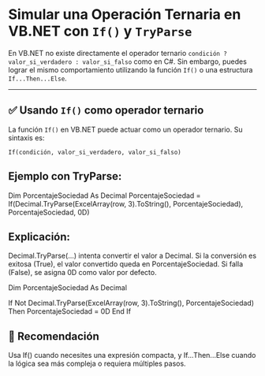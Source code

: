 # Simular una Operación Ternaria en VB.NET con `If()` y `TryParse`

En VB.NET no existe directamente el operador ternario `condición ? valor_si_verdadero : valor_si_falso` como en C#. Sin embargo, puedes lograr el mismo comportamiento utilizando la función `If()` o una estructura `If...Then...Else`.

---

## ✅ Usando `If()` como operador ternario

La función `If()` en VB.NET puede actuar como un operador ternario. Su sintaxis es:
```vbnet
If(condición, valor_si_verdadero, valor_si_falso)
```

## Ejemplo con TryParse:

Dim PorcentajeSociedad As Decimal
PorcentajeSociedad = If(Decimal.TryParse(ExcelArray(row, 3).ToString(), PorcentajeSociedad), PorcentajeSociedad, 0D)

## Explicación:

Decimal.TryParse(...) intenta convertir el valor a Decimal.
Si la conversión es exitosa (True), el valor convertido queda en PorcentajeSociedad.
Si falla (False), se asigna 0D como valor por defecto.

Dim PorcentajeSociedad As Decimal

If Not Decimal.TryParse(ExcelArray(row, 3).ToString(), PorcentajeSociedad) Then
    PorcentajeSociedad = 0D
End If

## 🧠 Recomendación
Usa If() cuando necesites una expresión compacta, y If...Then...Else cuando la lógica sea más compleja o requiera múltiples pasos.
